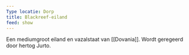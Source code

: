 ```yaml
---
Type locatie: Dorp
title: Blackreef-eiland
feed: show
---
```



Een mediumgroot eiland en vazalstaat van [[Dovania]]. Wordt geregeerd door hertog Jurto.